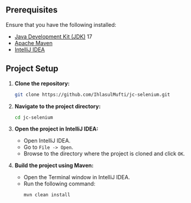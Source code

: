 ## Prerequisites

Ensure that you have the following installed:

- [Java Development Kit (JDK)](https://www.oracle.com/java/technologies/javase-downloads.html) 17
- [Apache Maven](https://maven.apache.org/download.cgi)
- [IntelliJ IDEA](https://www.jetbrains.com/idea/download/)

## Project Setup

1. **Clone the repository:**
   ```bash
   git clone https://github.com/IhlasulMufti/jc-selenium.git
   ```
2. **Navigate to the project directory:**
   ```bash
   cd jc-selenium
   ```

3. **Open the project in IntelliJ IDEA:**
    - Open IntelliJ IDEA.
    - Go to `File -> Open`.
    - Browse to the directory where the project is cloned and click `OK`.

4. **Build the project using Maven:**
    - Open the Terminal window in IntelliJ IDEA.
    - Run the following command:
      ```bash
      mvn clean install
      ```